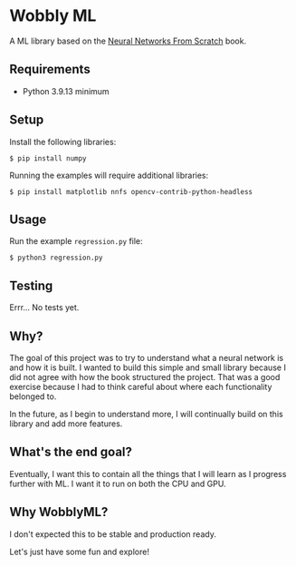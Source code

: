 # Wobbly ML
A ML library based on the [Neural Networks From Scratch](https://nnfs.io) book.

## Requirements
- Python 3.9.13 minimum

## Setup
Install the following libraries:
```
$ pip install numpy
```

Running the examples will require additional libraries:
```
$ pip install matplotlib nnfs opencv-contrib-python-headless
``` 

## Usage
Run the example `regression.py` file:
```
$ python3 regression.py
```

## Testing
Errr... No tests yet.

## Why?
The goal of this project was to try to understand what a neural network is and how it is built. I wanted to build this simple and small library because I did not agree with how the book structured the project. That was a good exercise because I had to think careful about where each functionality belonged to.

In the future, as I begin to understand more, I will continually build on this library and add more features.

## What's the end goal?
Eventually, I want this to contain all the things that I will learn as I progress further with ML.
I want it to run on both the CPU and GPU.

## Why WobblyML?
I don't expected this to be stable and production ready.

Let's just have some fun and explore!

